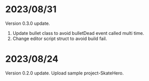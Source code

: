 # 2023/08/31
Version 0.3.0 update.
1. Update bullet class to avoid bulletDead event called multi time.
2. Change editor script struct to avoid build fail.

# 2023/08/24
Version 0.2.0 update.
Upload sample project-SkateHero.